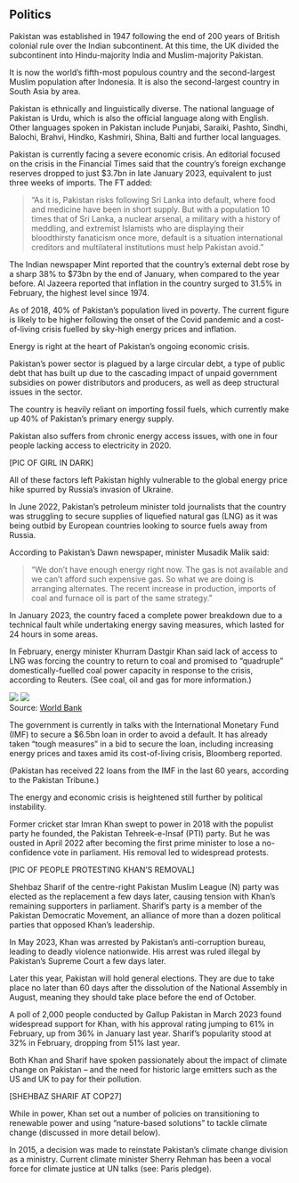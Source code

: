 ## Politics

<a href="#1"></a>

Pakistan was established in 1947 following the end of 200 years of British colonial rule over the Indian subcontinent. At this time, the UK divided the subcontinent into Hindu-majority India and Muslim-majority Pakistan.

It is now the world’s fifth-most populous country and the second-largest Muslim population after Indonesia. It is also the second-largest country in South Asia by area.

Pakistan is ethnically and linguistically diverse. The national language of Pakistan is Urdu, which is also the official language along with English. Other languages spoken in Pakistan include Punjabi, Saraiki, Pashto, Sindhi, Balochi, Brahvi, Hindko, Kashmiri, Shina, Balti and further local languages.

Pakistan is currently facing a severe economic crisis. An editorial focused on the crisis in the Financial Times said that the country’s foreign exchange reserves dropped to just $3.7bn in late January 2023, equivalent to just three weeks of imports. The FT added:

>“As it is, Pakistan risks following Sri Lanka into default, where food and medicine have been in short supply. But with a population 10 times that of Sri Lanka, a nuclear arsenal, a military with a history of meddling, and extremist Islamists who are displaying their bloodthirsty fanaticism once more, default is a situation international creditors and multilateral institutions must help Pakistan avoid.”

The Indian newspaper Mint reported that the country’s external debt rose by a sharp 38% to $73bn by the end of January, when compared to the year before. Al Jazeera reported that inflation in the country surged to 31.5% in February, the highest level since 1974.

As of 2018, 40% of Pakistan’s population lived in poverty. The current figure is likely to be higher following the onset of the Covid pandemic and a cost-of-living crisis fuelled by sky-high energy prices and inflation.

Energy is right at the heart of Pakistan’s ongoing economic crisis.

Pakistan’s power sector is plagued by a large circular debt, a type of public debt that has built up due to the cascading impact of unpaid government subsidies on power distributors and producers, as well as deep structural issues in the sector.

The country is heavily reliant on importing fossil fuels, which currently make up 40% of Pakistan’s primary energy supply.

Pakistan also suffers from chronic energy access issues, with one in four people lacking access to electricity in 2020.

[PIC OF GIRL IN DARK]

All of these factors left Pakistan highly vulnerable to the global energy price hike spurred by Russia’s invasion of Ukraine. 

In June 2022, Pakistan’s petroleum minister told journalists that the country was struggling to secure supplies of liquefied natural gas (LNG) as it was being outbid by European countries looking to source fuels away from Russia.

According to Pakistan’s Dawn newspaper, minister Musadik Malik said:

>“We don’t have enough energy right now. The gas is not available and we can’t afford such expensive gas. So what we are doing is arranging alternates. The recent increase in production, imports of coal and furnace oil is part of the same strategy.”

In January 2023, the country faced a complete power breakdown due to a technical fault while undertaking energy saving measures, which lasted for 24 hours in some areas.

In February, energy minister Khurram Dastgir Khan said lack of access to LNG was forcing the country to return to coal and promised to “quadruple” domestically-fuelled coal power capacity in response to the crisis, according to Reuters. (See coal, oil and gas for more information.)

<div class="two-col box">
            <img src="images/gdp-pakistan-01.png">
            <img src="images/gdp-pakistan-02.png">
            <div class="source">Source: <a href="https://data.worldbank.org/">World Bank</a></div>
        </div>

The government is currently in talks with the International Monetary Fund (IMF) to secure a $6.5bn loan in order to avoid a default. It has already taken “tough measures” in a bid to secure the loan, including increasing energy prices and taxes amid its cost-of-living crisis, Bloomberg reported.

(Pakistan has received 22 loans from the IMF in the last 60 years, according to the Pakistan Tribune.)

The energy and economic crisis is heightened still further by political instability. 

Former cricket star Imran Khan swept to power in 2018 with the populist party he founded, the Pakistan Tehreek-e-Insaf (PTI) party. But he was ousted in April 2022 after becoming the first prime minister to lose a no-confidence vote in parliament. His removal led to widespread protests.

[PIC OF PEOPLE PROTESTING KHAN’S REMOVAL]

Shehbaz Sharif of the centre-right Pakistan Muslim League (N) party was elected as the replacement a few days later, causing tension with Khan’s remaining supporters in parliament. Sharif’s party is a member of the Pakistan Democratic Movement, an alliance of more than a dozen political parties that opposed Khan’s leadership.

In May 2023, Khan was arrested by Pakistan’s anti-corruption bureau, leading to deadly violence nationwide. His arrest was ruled illegal by Pakistan’s Supreme Court a few days later.

Later this year, Pakistan will hold general elections. They are due to take place no later than 60 days after the dissolution of the National Assembly in August, meaning they should take place before the end of October.

A poll of 2,000 people conducted by Gallup Pakistan in March 2023 found widespread support for Khan, with his approval rating jumping to 61% in February, up from 36% in January last year. Sharif’s popularity stood at 32% in February, dropping from 51% last year.

Both Khan and Sharif have spoken passionately about the impact of climate change on Pakistan – and the need for historic large emitters such as the US and UK to pay for their pollution.

[SHEHBAZ SHARIF AT COP27]

While in power, Khan set out a number of policies on transitioning to renewable power and using “nature-based solutions” to tackle climate change (discussed in more detail below). 

In 2015, a decision was made to reinstate Pakistan’s climate change division as a ministry. Current climate minister Sherry Rehman has been a vocal force for climate justice at UN talks (see: Paris pledge).